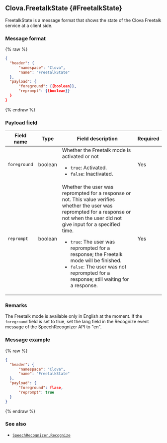 ## Clova.FreetalkState {#FreetalkState}
FreetalkState is a message format that shows the state of the Clova Freetalk service at a client side.

### Message format
{% raw %}
```json
{
  "header": {
      "namespace": "Clova",
      "name": "FreetalkState"
  },
  "payload": {
      "foreground": {{boolean}},
      "reprompt": {{boolean}}
  }
}
```
{% endraw %}

### Payload field

| Field name       | Type    | Field description                     | Required |
|---------------|---------|-----------------------------|---------|
| `foreground`    | boolean | Whether the Freetalk mode is activated or not <ul><li><code>true</code>: Activated.</li><li><code>false</code>: Inactivated.</li></ul>  | Yes |
| `reprompt`      | boolean | Whether the user was reprompted for a response or not. This value verifies whether the user was reprompted for a response or not when the user did not give input for a specified time. <ul><li><code>true</code>: The user was reprompted for a response; the Freetalk mode will be finished.</li><li><code>false</code>: The user was not reprompted for a response; still waiting for a response.</li></ul> | Yes |

### Remarks
The Freetalk mode is available only in English at the moment. If the `foreground` field is set to true, set the lang field in the Recognize event message of the SpeechRecognizer API to "en".

### Message example
{% raw %}
```json
{
  "header": {
      "namespace": "Clova",
      "name": "FreetalkState"
  },
  "payload": {
      "foreground": flase,
      "reprompt": true
  }
}
```
{% endraw %}

### See also
* [`SpeechRecognizer.Recognize`](/CIC/References/APIs/SpeechRecognizer.md#Recognize)
